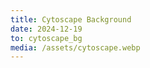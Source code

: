 ```yaml
---
title: Cytoscape Background
date: 2024-12-19
to: cytoscape_bg
media: /assets/cytoscape.webp
---
```

